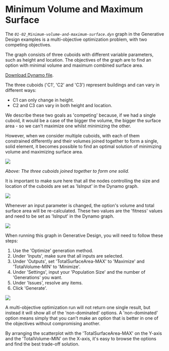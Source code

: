# Minimum Volume and Maximum Surface

The _`01-02_Minimum-volume-and-maximum-surface.dyn`_ graph in the Generative Design examples is a multi-objective optimization problem, with two competing objectives. 

The graph consists of three cuboids with different variable parameters, such as height and location. The objectives of the graph are to find an option with minimal volume and maximum combined surface area.

[Download Dynamo file](https://github.com/DynamoDS/RefineryPrimer/releases/download/samples-v1/04-01-02_Minimum-volume-and-maximum-surface.dyn).

The three cuboids \('C1', 'C2' and 'C3'\) represent buildings and can vary in different ways:

* C1 can only change in height.
* C2 and C3 can vary in both height and location.

We describe these two goals as 'competing' because, if we had a single cuboid, it would be a case of the bigger the volume, the bigger the surface area - so we can't maximize one whilst minimizing the other. 

However, when we consider multiple cuboids, with each of them constrained differently and their volumes joined together to form a single, solid element, it becomes possible to find an optimal solution of minimizing volume and maximizing surface area.

![](../../.gitbook/assets/applychanges4.png)

_Above: The three cuboids joined together to form one solid._

It is important to make sure here that all the nodes controlling the size and location of the cuboids are set as 'IsInput' in the Dynamo graph.

![](../../.gitbook/assets/applychanges5.png)

Whenever an input parameter is changed, the option's volume and total surface area will be re-calculated. These two values are the 'fitness' values and need to be set as 'IsInput' in the Dynamo graph.

![](../../.gitbook/assets/applychanges6.png)

When running this graph in Generative Design, you will need to follow these steps:

1. Use the 'Optimize' generation method.
2. Under 'Inputs', make sure that all inputs are selected.
3. Under 'Outputs', set 'TotalSurfaceArea-MAX' to 'Maximize' and 'TotalVolume-MIN' to 'Minimize'.
4. Under 'Settings', input your 'Population Size' and the number of 'Generations' you want.  
5. Under 'Issues', resolve any items.
6. Click 'Generate'.

![](../../.gitbook/assets/applychanges7.png)

A multi-objective optimization run will not return one single result, but instead it will show all of the 'non-dominated' options. A 'non-dominated' option means simply that you can't make an option that is better in one of the objectives without compromising another.

By arranging the scatterplot with the 'TotalSurfaceArea-MAX' on the Y-axis and the 'TotalVolume-MIN' on the X-axis, it's easy to browse the options and find the best trade-off solution.

